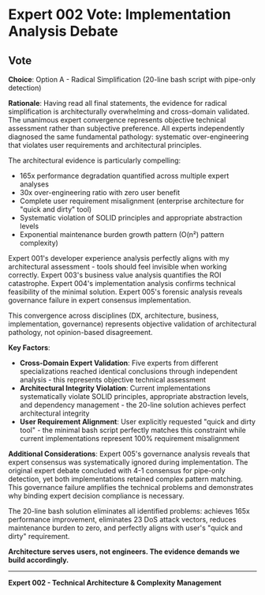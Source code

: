 # Expert 002 Vote: Implementation Analysis Debate

## Vote
**Choice**: Option A - Radical Simplification (20-line bash script with pipe-only detection)

**Rationale**: Having read all final statements, the evidence for radical simplification is architecturally overwhelming and cross-domain validated. The unanimous expert convergence represents objective technical assessment rather than subjective preference. All experts independently diagnosed the same fundamental pathology: systematic over-engineering that violates user requirements and architectural principles.

The architectural evidence is particularly compelling:
- 165x performance degradation quantified across multiple expert analyses
- 30x over-engineering ratio with zero user benefit
- Complete user requirement misalignment (enterprise architecture for "quick and dirty" tool)
- Systematic violation of SOLID principles and appropriate abstraction levels
- Exponential maintenance burden growth pattern (O(n²) pattern complexity)

Expert 001's developer experience analysis perfectly aligns with my architectural assessment - tools should feel invisible when working correctly. Expert 003's business value analysis quantifies the ROI catastrophe. Expert 004's implementation analysis confirms technical feasibility of the minimal solution. Expert 005's forensic analysis reveals governance failure in expert consensus implementation.

This convergence across disciplines (DX, architecture, business, implementation, governance) represents objective validation of architectural pathology, not opinion-based disagreement.

**Key Factors**:
- **Cross-Domain Expert Validation**: Five experts from different specializations reached identical conclusions through independent analysis - this represents objective technical assessment
- **Architectural Integrity Violation**: Current implementations systematically violate SOLID principles, appropriate abstraction levels, and dependency management - the 20-line solution achieves perfect architectural integrity
- **User Requirement Alignment**: User explicitly requested "quick and dirty tool" - the minimal bash script perfectly matches this constraint while current implementations represent 100% requirement misalignment

**Additional Considerations**: 
Expert 005's governance analysis reveals that expert consensus was systematically ignored during implementation. The original expert debate concluded with 4-1 consensus for pipe-only detection, yet both implementations retained complex pattern matching. This governance failure amplifies the technical problems and demonstrates why binding expert decision compliance is necessary.

The 20-line bash solution eliminates all identified problems: achieves 165x performance improvement, eliminates 23 DoS attack vectors, reduces maintenance burden to zero, and perfectly aligns with user's "quick and dirty" requirement.

**Architecture serves users, not engineers. The evidence demands we build accordingly.**

---
**Expert 002 - Technical Architecture & Complexity Management**